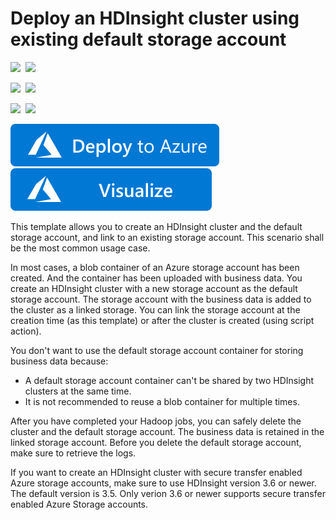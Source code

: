 # Deploy an HDInsight cluster using existing default storage account

<IMG SRC="https://azurequickstartsservice.blob.core.windows.net/badges/101-hdinsight-linux-with-existing-linked-storage-account/PublicLastTestDate.svg" />&nbsp;
<IMG SRC="https://azurequickstartsservice.blob.core.windows.net/badges/101-hdinsight-linux-with-existing-linked-storage-account/PublicDeployment.svg" />&nbsp;

<IMG SRC="https://azurequickstartsservice.blob.core.windows.net/badges/101-hdinsight-linux-with-existing-linked-storage-account/FairfaxLastTestDate.svg" />&nbsp;
<IMG SRC="https://azurequickstartsservice.blob.core.windows.net/badges/101-hdinsight-linux-with-existing-linked-storage-account/FairfaxDeployment.svg" />&nbsp;

<IMG SRC="https://azurequickstartsservice.blob.core.windows.net/badges/101-hdinsight-linux-with-existing-linked-storage-account/BestPracticeResult.svg" />&nbsp;
<IMG SRC="https://azurequickstartsservice.blob.core.windows.net/badges/101-hdinsight-linux-with-existing-linked-storage-account/CredScanResult.svg" />&nbsp;

<a href="https://portal.azure.com/#create/Microsoft.Template/uri/https%3A%2F%2Fraw.githubusercontent.com%2FAzure%2Fazure-quickstart-templates%2Fmaster%2F101-hdinsight-linux-with-existing-linked-storage-account%2Fazuredeploy.json" target="_blank">
    <img src="https://raw.githubusercontent.com/Azure/azure-quickstart-templates/master/1-CONTRIBUTION-GUIDE/images/deploytoazure.svg?sanitize=true"/>
</a>
<a href="http://armviz.io/#/?load=https%3A%2F%2Fraw.githubusercontent.com%2FAzure%2Fazure-quickstart-templates%2Fmaster%2F101-hdinsight-linux-with-linked-default-storage-account%2Fazuredeploy.json" target="_blank">
    <img src="https://raw.githubusercontent.com/Azure/azure-quickstart-templates/master/1-CONTRIBUTION-GUIDE/images/visualizebutton.svg?sanitize=true"/>
</a>

This template allows you to create an HDInsight cluster and the default storage account, and link to an existing storage account. This scenario shall be the most common usage case. 

In most cases, a blob container of an Azure storage account has been created. And the container has been uploaded with business data. You create an HDInsight cluster with a new storage account as the default storage account. The storage account with the business data is added to the cluster as a linked storage.  You can link the storage account at the creation time (as this template) or after the cluster is created (using script action).

You don't want to use the default storage account container for storing business data because:

- A default storage account container can't be shared by two HDInsight clusters at the same time.
- It is not recommended to reuse a blob container for multiple times. 

After you have completed your Hadoop jobs, you can safely delete the cluster and the default storage account. The business data is retained in the linked storage account.  Before you delete the default storage account, make sure to retrieve the logs.

If you want to create an HDInsight cluster with secure transfer enabled Azure storage accounts, make sure to use HDInsight version 3.6 or newer.  The default version is 3.5.  Only verion 3.6 or newer supports secure transfer enabled Azure Storage accounts.

